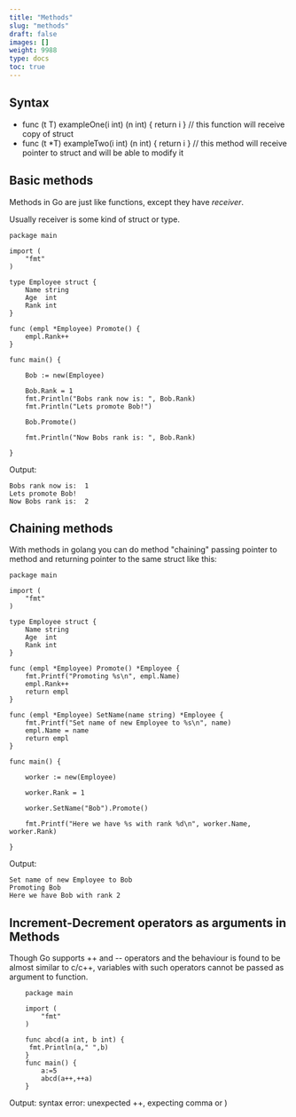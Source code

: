 ```yaml
---
title: "Methods"
slug: "methods"
draft: false
images: []
weight: 9988
type: docs
toc: true
---
```


## Syntax
- func (t T) exampleOne(i int) (n int) { return i } // this function will receive copy of struct
- func (t *T) exampleTwo(i int) (n int) { return i }
// this method will receive pointer to struct and will be able to modify it

## Basic methods
Methods in Go are just like functions, except they have *receiver*.

Usually receiver is some kind of struct or type.

    package main
    
    import (
        "fmt"
    )
    
    type Employee struct {
        Name string
        Age  int
        Rank int
    }
    
    func (empl *Employee) Promote() {
        empl.Rank++
    }
    
    func main() {
    
        Bob := new(Employee)
    
        Bob.Rank = 1
        fmt.Println("Bobs rank now is: ", Bob.Rank)
        fmt.Println("Lets promote Bob!")
    
        Bob.Promote()
    
        fmt.Println("Now Bobs rank is: ", Bob.Rank)
    
    }

Output:

    Bobs rank now is:  1
    Lets promote Bob!
    Now Bobs rank is:  2

## Chaining methods
With methods in golang you can do method "chaining" passing pointer to method and returning pointer to the same struct like this:

    package main
    
    import (
        "fmt"
    )
    
    type Employee struct {
        Name string
        Age  int
        Rank int
    }
    
    func (empl *Employee) Promote() *Employee {
        fmt.Printf("Promoting %s\n", empl.Name)
        empl.Rank++
        return empl
    }
    
    func (empl *Employee) SetName(name string) *Employee {
        fmt.Printf("Set name of new Employee to %s\n", name)
        empl.Name = name
        return empl
    }
    
    func main() {
    
        worker := new(Employee)
    
        worker.Rank = 1
    
        worker.SetName("Bob").Promote()
    
        fmt.Printf("Here we have %s with rank %d\n", worker.Name, worker.Rank)
    
    }

Output:

    Set name of new Employee to Bob
    Promoting Bob
    Here we have Bob with rank 2


## Increment-Decrement operators as arguments in Methods
Though Go supports ++ and -- operators and the behaviour is found to be almost similar to c/c++, variables with such operators cannot be passed as argument to function.

        package main
    
        import (
            "fmt"
        )
        
        func abcd(a int, b int) {
         fmt.Println(a," ",b)
        }
        func main() {
            a:=5
            abcd(a++,++a)
        }

Output: syntax error: unexpected ++, expecting comma or )




